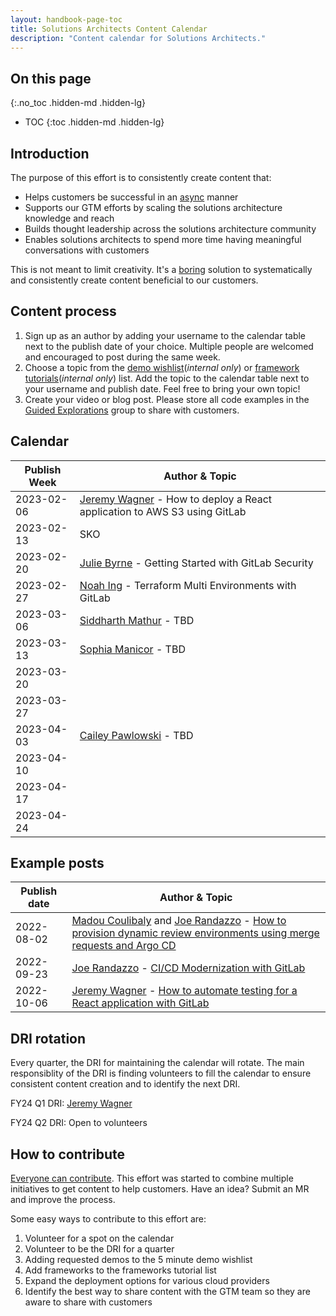 ```yaml
---
layout: handbook-page-toc
title: Solutions Architects Content Calendar
description: "Content calendar for Solutions Architects."
---
```

## On this page
{:.no_toc .hidden-md .hidden-lg}

- TOC
{:toc .hidden-md .hidden-lg}

## Introduction

The purpose of this effort is to consistently create content that:

- Helps customers be successful in an [async](https://about.gitlab.com/company/culture/all-remote/asynchronous/) manner
- Supports our GTM efforts by scaling the solutions architecture knowledge and reach
- Builds thought leadership across the solutions architecture community
- Enables solutions architects to spend more time having meaningful conversations with customers

This is not meant to limit creativity. It's a [boring](/handbook/values/#boring-solutions) solution to systematically and consistently create content beneficial to our customers. 

## Content process

1. Sign up as an author by adding your username to the calendar table next to the publish date of your choice. Multiple people are welcomed and encouraged to post during the same week.
2. Choose a topic from the [demo wishlist](https://drive.google.com/drive/u/0/search?q=title:%225%20Minute%20Demo%20Framework:%20Demo%20Wishlist%22%20type:document)(_internal only_) or [framework tutorials](https://drive.google.com/drive/u/0/search?q=title:%22Framework%20Tutorials%22%20type:sheet)(_internal only_) list. Add the topic to the calendar table next to your username and publish date. Feel free to bring your own topic!
3. Create your video or blog post. Please store all code examples in the [Guided Explorations](https://gitlab.com/guided-explorations) group to share with customers.

## Calendar

| Publish Week 	| Author & Topic	|
|--------------	|------------------ |
| 2023-02-06   	| [Jeremy Wagner](https://gitlab.com/jeremywagner) - How to deploy a React application to AWS S3 using GitLab |
| 2023-02-13   	| SKO      	        |
| 2023-02-20  	| [Julie Byrne](https://gitlab.com/juliebyrne) - Getting Started with GitLab Security |
| 2023-02-27 	| [Noah Ing](https://gitlab.com/noah.ing) - Terraform Multi Environments with GitLab      	        |
| 2023-03-06   	| [Siddharth Mathur](https://gitlab.com/smathur-gl) - TBD |
| 2023-03-13  	| [Sophia Manicor](https://gitlab.com/smanicor) - TBD  |
| 2023-03-20  	|        	        |
| 2023-03-27   	|        	        |
| 2023-04-03   	| [Cailey Pawlowski](https://gitlab.com/cpawlowski) - TBD  |
| 2023-04-10   	|        	        |
| 2023-04-17   	|        	        |
| 2023-04-24  	|        	        |

## Example posts

| Publish date 	| Author & Topic	|
|--------------	|------------------ |
| 2022-08-02  	| [Madou Coulibaly](https://gitlab.com/madou) and [Joe Randazzo](https://gitlab.com/jrandazzo) -  [How to provision dynamic review environments using merge requests and Argo CD](/blog/2022/08/02/how-to-provision-reviewops/)      |
| 2022-09-23  	| [Joe Randazzo](https://gitlab.com/jrandazzo) -  [CI/CD Modernization with GitLab](https://www.youtube.com/watch?v=QGAaif8lY0A&ab_channel=GitLabUnfiltered)     
| 2022-10-06   	| [Jeremy Wagner](https://gitlab.com/jeremywagner) -  [How to automate testing for a React application with GitLab](/blog/2022/11/01/how-to-automate-testing-for-a-react-application-with-gitlab/)     |

## DRI rotation

Every quarter, the DRI for maintaining the calendar will rotate. The main responsiblity of the DRI is finding volunteers to fill the calendar to ensure consistent content creation and to identify the next DRI.

FY24 Q1 DRI: [Jeremy Wagner](https://gitlab.com/jeremywagner)

FY24 Q2 DRI: Open to volunteers

## How to contribute

[Everyone can contribute](https://about.gitlab.com/company/mission/#background). This effort was started to combine multiple initiatives to get content to help customers. Have an idea? Submit an MR and improve the process.

Some easy ways to contribute to this effort are:

1. Volunteer for a spot on the calendar
2. Volunteer to be the DRI for a quarter
3. Adding requested demos to the 5 minute demo wishlist
4. Add frameworks to the frameworks tutorial list
5. Expand the deployment options for various cloud providers
6. Identify the best way to share content with the GTM team so they are aware to share with customers